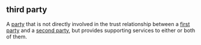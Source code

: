 ## third party

<p class="c8"><span>A </span><span class="c2"><a class="c3" href="#h.cn6bno48fomj">party</a></span><span>&nbsp;that is not directly involved in the trust relationship between a </span><span class="c2"><a class="c3" href="#h.uxx5bjam20ag">first party</a></span><span>&nbsp;and a </span><span class="c2"><a class="c3" href="#h.hk94wskqnzri">second party</a></span><span class="c0">, but provides supporting services to either or both of them.</span></p>

